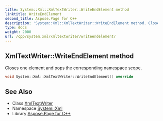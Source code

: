 ```yaml
---
title: System::Xml::XmlTextWriter::WriteEndElement method
linktitle: WriteEndElement
second_title: Aspose.Page for C++
description: 'System::Xml::XmlTextWriter::WriteEndElement method. Closes one element and pops the corresponding namespace scope in C++.'
type: docs
weight: 2000
url: /cpp/system.xml/xmltextwriter/writeendelement/
---
```

## XmlTextWriter::WriteEndElement method


Closes one element and pops the corresponding namespace scope.

```cpp
void System::Xml::XmlTextWriter::WriteEndElement() override
```

## See Also

* Class [XmlTextWriter](../)
* Namespace [System::Xml](../../)
* Library [Aspose.Page for C++](../../../)
